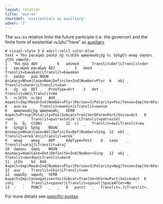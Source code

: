 ```yaml
---
layout: relation
title: 'aux:ех'
shortdef: 'existentials as auxiliary'
udver: '2'
---
```


The `aux:ex` relation links the future participle (i.e. the governor) and the finite form of existential _ունիմ_ “have” as [auxiliary](AUX).

~~~ conllu
# visual-style 5 6 advcl:relcl color:blue
text = Դեռ բաւական բաներ մը ունէին պատրաստելիք եւ երեքէն առաջ մարդու չէին սպասեր։
1	Դեռ	դեռ	ADV	_	_	6	advmod	_	Translit=Deṙ|LTranslit=deṙ
2	բաւական	բաւական	ADJ	_	_	3	amod	_	Translit=bawakan|LTranslit=bawakan
3	բաներ	բան	NOUN	_	Animacy=Nhum|Case=Nom|Definite=Ind|Number=Plur	6	obj	_	Translit=baner|LTranslit=ban
4	մը	մը	DET	_	PronType=Art	3	det	_	Translit=më|LTranslit=më
5	ունէին	ունիմ	AUX	_	Aspect=Imp|Mood=Ind|Number=Plur|Person=3|Polarity=Pos|Tense=Imp|VerbForm=Fin	6	aux:ex	_	Translit=ownēin|LTranslit=ownim
6	պատրաստելիք	պատրաստել	VERB	_	Aspect=Prosp|Polarity=Pos|Subcat=Tran|VerbForm=Part|Voice=Act	0	root	_	Translit=patrastelik’|LTranslit=patrastel
7	եւ	եւ	CCONJ	_	_	12	cc	_	Translit=ew|LTranslit=ew
8	երեքէն	երեք	NOUN	_	Animacy=Nhum|Case=Abl|Definite=Def|Number=Sing	12	obl	_	Translit=erek’ēn|LTranslit=erek’
9	առաջ	առաջ	ADP	_	AdpType=Post	8	case	_	Translit=aṙaǰ|LTranslit=aṙaǰ
10	մարդու	մարդ	NOUN	_	Animacy=Hum|Case=Dat|Definite=Ind|Number=Sing	12	obj	_	Translit=mardow|LTranslit=mard
11	չէին	եմ	AUX	_	Aspect=Imp|Mood=Ind|Number=Plur|Person=3|Polarity=Neg|Tense=Imp|VerbForm=Fin	12	aux	_	Translit=čēin|LTranslit=em
12	սպասեր	սպասել	VERB	_	Aspect=Imp|Connegative=Yes|Subcat=Tran|VerbForm=Part|Voice=Act	6	conj	_	Translit=spaser|LTranslit=spasel|SpaceAfter=No
13	։	։	PUNCT	_	_	6	punct	_	Translit=.|LTranslit=.
~~~ 

For more details see [specific-syntax](http://universaldependencies.org/hyw/overview/specific-syntax.html).
<!-- Interlanguage links updated Čt lis 12 09:43:14 CET 2020 -->
